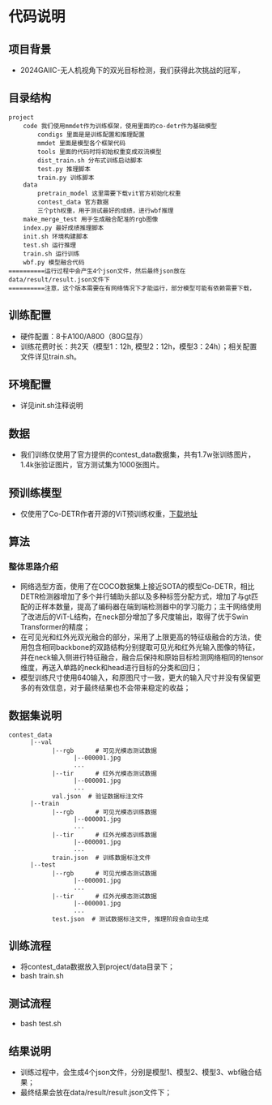 
# 代码说明

## 项目背景
- 2024GAIIC-无人机视角下的双光目标检测，我们获得此次挑战的冠军，

## 目录结构
```
project
    code 我们使用mmdet作为训练框架，使用里面的co-detr作为基础模型
        condigs 里面是是训练配置和推理配置
        mmdet 里面是模型各个框架代码
        tools 里面的代码时将初始权重变成双流模型
        dist_train.sh 分布式训练启动脚本
        test.py 推理脚本
        train.py 训练脚本
    data
        pretrain_model 这里需要下载vit官方初始化权重
        contest_data 官方数据
        三个pth权重，用于测试最好的成绩，进行wbf推理
    make_merge_test 用于生成融合配准的rgb图像
    index.py 最好成绩推理脚本
    init.sh 环境构建脚本
    test.sh 运行推理
    train.sh 运行训练
    wbf.py 模型融合代码
==========运行过程中会产生4个json文件，然后最终json放在data/result/result.json文件下
==========注意，这个版本需要在有网络情况下才能运行，部分模型可能有依赖需要下载，
```


## 训练配置
- 硬件配置：8卡A100/A800（80G显存）
- 训练花费时长：共2天（模型1：12h, 模型2：12h，模型3：24h）；相关配置文件详见train.sh。

## 环境配置
- 详见init.sh注释说明

## 数据
- 我们训练仅使用了官方提供的contest_data数据集，共有1.7w张训练图片，1.4k张验证图片，官方测试集为1000张图片。

## 预训练模型
- 仅使用了Co-DETR作者开源的ViT预训练权重，[下载地址](https://drive.google.com/drive/folders/1-vAVIHHJ6Gyw0E6mGdbjdZ1hjkEdo3Rt)

## 算法

### 整体思路介绍
- 网络选型方面，使用了在COCO数据集上接近SOTA的模型Co-DETR，相比DETR检测器增加了多个并行辅助头部以及多种标签分配方式，增加了与gt匹配的正样本数量，提高了编码器在端到端检测器中的学习能力；主干网络使用了改进后的ViT-L结构，在neck部分增加了多尺度输出，取得了优于Swin Transformer的精度；
- 在可见光和红外光双光融合的部分，采用了上限更高的特征级融合的方法，使用包含相同backbone的双路结构分别提取可见光和红外光输入图像的特征，并在neck输入侧进行特征融合，融合后保持和原始目标检测网络相同的tensor维度，再送入单路的neck和head进行目标的分类和回归；
- 模型训练尺寸使用640输入，和原图尺寸一致，更大的输入尺寸并没有保留更多的有效信息，对于最终结果也不会带来稳定的收益；


## 数据集说明     
```
contest_data
      |--val
            |--rgb      # 可见光模态测试数据
                  |--000001.jpg
                  ...
            |--tir      # 红外光模态测试数据
                  |--000001.jpg
                  ...
            val.json  # 验证数据标注文件
      |--train
            |--rgb      # 可见光模态训练数据
                  |--000001.jpg
                  ...
            |--tir      # 红外光模态训练数据
                  |--000001.jpg
                  ...
            train.json  # 训练数据标注文件
      |--test
            |--rgb      # 可见光模态测试数据
                  |--000001.jpg
                  ...
            |--tir      # 红外光模态测试数据
                  |--000001.jpg
                  ...
            test.json  # 测试数据标注文件, 推理阶段会自动生成
```
## 训练流程
- 将contest_data数据放入到project/data目录下；
- bash train.sh

## 测试流程
- bash test.sh

## 结果说明
- 训练过程中，会生成4个json文件，分别是模型1、模型2、模型3、wbf融合结果；
- 最终结果会放在data/result/result.json文件下；
